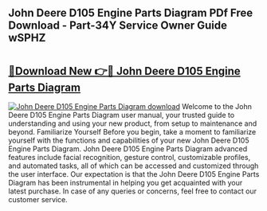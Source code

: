 ## John Deere D105 Engine Parts Diagram PDf Free Download - Part-34Y Service Owner Guide wSPHZ

# <h2><a href="http://dfmf6b.blite.top/?on=John+Deere+D105+Engine+Parts+Diagram">🔗Download New 👉🔴 John Deere D105 Engine Parts Diagram</a></h2>

[![John Deere D105 Engine Parts Diagram download](https://i.imgur.com/lujVjoI.png)](http://dfmf6b.blite.top/?on=John+Deere+D105+Engine+Parts+Diagram)
Welcome to the John Deere D105 Engine Parts Diagram user manual, your trusted guide to understanding and using your new product, from setup to maintenance and beyond. Familiarize Yourself Before you begin, take a moment to familiarize yourself with the functions and capabilities of your new John Deere D105 Engine Parts Diagram. John Deere D105 Engine Parts Diagram advanced features include facial recognition, gesture control, customizable profiles, and automated tasks, all of which can be accessed and customized through the user interface. Our expectation is that the John Deere D105 Engine Parts Diagram has been instrumental in helping you get acquainted with your latest purchase. In case of any queries or concerns, feel free to contact our customer service.
